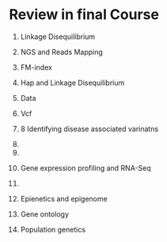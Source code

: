 # Review in final Course

1. Linkage Disequilibrium

2. NGS and Reads  Mapping

3. FM-index

4. Hap and Linkage Disequilibrium

5. Data 

6. Vcf

7. 8 Identifying disease associated varinatns

8. 

9. 

10. Gene expression profiling and  RNA-Seq

11. 

12. Epienetics and  epigenome

13. Gene ontology

14. Population genetics

      

